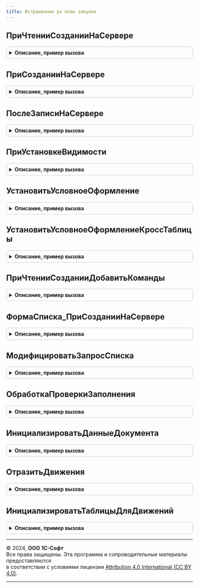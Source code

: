 ```yaml
---
title: Встраивание ух план закупок
---
```



## ПриЧтенииСозданииНаСервере
<details style="margin: 1em 0; padding: 0.5em; border: 1px solid #ccc; border-radius: 6px;">

<summary style="font-weight: bold; cursor: pointer;">Описание, пример вызова</summary>

```bsl

// нетиповое событие документа. Вызывается перед исполнением основного кода
Процедура ПриЧтенииСозданииНаСервере(Форма) Экспорт
```

Пример вызова
```bsl
ВстраиваниеУХПланЗакупок.ПриЧтенииСозданииНаСервере(Форма) 
```
</details>

## ПриСозданииНаСервере
<details style="margin: 1em 0; padding: 0.5em; border: 1px solid #ccc; border-radius: 6px;">

<summary style="font-weight: bold; cursor: pointer;">Описание, пример вызова</summary>

```bsl

Процедура ПриСозданииНаСервере(Форма, Отказ, СтандартнаяОбработка) Экспорт
```

Пример вызова
```bsl
ВстраиваниеУХПланЗакупок.ПриСозданииНаСервере(Форма, Отказ, СтандартнаяОбработка) 
```
</details>

## ПослеЗаписиНаСервере
<details style="margin: 1em 0; padding: 0.5em; border: 1px solid #ccc; border-radius: 6px;">

<summary style="font-weight: bold; cursor: pointer;">Описание, пример вызова</summary>

```bsl

Процедура ПослеЗаписиНаСервере(Форма, ТекущийОбъект, ПараметрыЗаписи) Экспорт
```

Пример вызова
```bsl
ВстраиваниеУХПланЗакупок.ПослеЗаписиНаСервере(Форма, ТекущийОбъект, ПараметрыЗаписи) 
```
</details>

## ПриУстановкеВидимости
<details style="margin: 1em 0; padding: 0.5em; border: 1px solid #ccc; border-radius: 6px;">

<summary style="font-weight: bold; cursor: pointer;">Описание, пример вызова</summary>

```bsl

Процедура ПриУстановкеВидимости(Форма) Экспорт
```

Пример вызова
```bsl
ВстраиваниеУХПланЗакупок.ПриУстановкеВидимости(Форма) 
```
</details>

## УстановитьУсловноеОформление
<details style="margin: 1em 0; padding: 0.5em; border: 1px solid #ccc; border-radius: 6px;">

<summary style="font-weight: bold; cursor: pointer;">Описание, пример вызова</summary>

```bsl

Процедура УстановитьУсловноеОформление(Форма) Экспорт
```

Пример вызова
```bsl
ВстраиваниеУХПланЗакупок.УстановитьУсловноеОформление(Форма) 
```
</details>

## УстановитьУсловноеОформлениеКроссТаблицы
<details style="margin: 1em 0; padding: 0.5em; border: 1px solid #ccc; border-radius: 6px;">

<summary style="font-weight: bold; cursor: pointer;">Описание, пример вызова</summary>

```bsl

Процедура УстановитьУсловноеОформлениеКроссТаблицы(УсловноеОформление, ПланироватьПоСумме, ИмяКолонки) Экспорт
```

Пример вызова
```bsl
ВстраиваниеУХПланЗакупок.УстановитьУсловноеОформлениеКроссТаблицы(УсловноеОформление, ПланироватьПоСумме, ИмяКолонки) 
```
</details>

## ПриЧтенииСозданииДобавитьКоманды
<details style="margin: 1em 0; padding: 0.5em; border: 1px solid #ccc; border-radius: 6px;">

<summary style="font-weight: bold; cursor: pointer;">Описание, пример вызова</summary>

```bsl

Процедура ПриЧтенииСозданииДобавитьКоманды(Знач Форма, Знач Родитель, Знач РазместитьПеред, Знач ИмяКоманды, Знач Заголовок) Экспорт
```

Пример вызова
```bsl
ВстраиваниеУХПланЗакупок.ПриЧтенииСозданииДобавитьКоманды(Форма, Родитель, РазместитьПеред, ИмяКоманды, Заголовок));
```
</details>

## ФормаСписка_ПриСозданииНаСервере
<details style="margin: 1em 0; padding: 0.5em; border: 1px solid #ccc; border-radius: 6px;">

<summary style="font-weight: bold; cursor: pointer;">Описание, пример вызова</summary>

```bsl

Процедура ФормаСписка_ПриСозданииНаСервере(Форма, Отказ, СтандартнаяОбработка) экспорт Экспорт
```

Пример вызова
```bsl
ВстраиваниеУХПланЗакупок.ФормаСписка_ПриСозданииНаСервере(Форма, Отказ, СтандартнаяОбработка) экспорт);
```
</details>

## МодифицироватьЗапросСписка
<details style="margin: 1em 0; padding: 0.5em; border: 1px solid #ccc; border-radius: 6px;">

<summary style="font-weight: bold; cursor: pointer;">Описание, пример вызова</summary>

```bsl

Процедура МодифицироватьЗапросСписка(Форма) Экспорт
```

Пример вызова
```bsl
ВстраиваниеУХПланЗакупок.МодифицироватьЗапросСписка(Форма));
```
</details>

## ОбработкаПроверкиЗаполнения
<details style="margin: 1em 0; padding: 0.5em; border: 1px solid #ccc; border-radius: 6px;">

<summary style="font-weight: bold; cursor: pointer;">Описание, пример вызова</summary>

```bsl

// ОбработкаПроверкиЗаполнения
Процедура ОбработкаПроверкиЗаполнения(Отказ, ПроверяемыеРеквизиты, Объект, МассивНепроверяемыхРеквизитов) Экспорт
```

Пример вызова
```bsl
ВстраиваниеУХПланЗакупок.ОбработкаПроверкиЗаполнения(Отказ, ПроверяемыеРеквизиты, Объект, МассивНепроверяемыхРеквизитов) 
```
</details>

## ИнициализироватьДанныеДокумента
<details style="margin: 1em 0; padding: 0.5em; border: 1px solid #ccc; border-radius: 6px;">

<summary style="font-weight: bold; cursor: pointer;">Описание, пример вызова</summary>

```bsl

// Процедура инициализации данных документа для УХ
Процедура ИнициализироватьДанныеДокумента(ДокументСсылка, ДополнительныеСвойства, Регистры = Неопределено, Запрос, ТекстыЗапроса) Экспорт
```

Пример вызова
```bsl
ВстраиваниеУХПланЗакупок.ИнициализироватьДанныеДокумента(ДокументСсылка, ДополнительныеСвойства, Регистры, Запрос, ТекстыЗапроса) 
```
</details>

## ОтразитьДвижения
<details style="margin: 1em 0; padding: 0.5em; border: 1px solid #ccc; border-radius: 6px;">

<summary style="font-weight: bold; cursor: pointer;">Описание, пример вызова</summary>

```bsl

Процедура ОтразитьДвижения(ДополнительныеСвойства, Движения, Отказ) Экспорт
```

Пример вызова
```bsl
ВстраиваниеУХПланЗакупок.ОтразитьДвижения(ДополнительныеСвойства, Движения, Отказ) 
```
</details>

## ИнициализироватьТаблицыДляДвижений
<details style="margin: 1em 0; padding: 0.5em; border: 1px solid #ccc; border-radius: 6px;">

<summary style="font-weight: bold; cursor: pointer;">Описание, пример вызова</summary>

```bsl

Процедура ИнициализироватьТаблицыДляДвижений(Запрос, ТекстыЗапроса, Таблицы, ДобавитьРазделитель = Ложь, ДобавлятьСловоТаблица = Истина, ТолькоОтмеченные = Ложь) Экспорт
```

Пример вызова
```bsl
ВстраиваниеУХПланЗакупок.ИнициализироватьТаблицыДляДвижений(Запрос, ТекстыЗапроса, Таблицы, ДобавитьРазделитель, ДобавлятьСловоТаблица, ТолькоОтмеченные);
```
</details>

---

© 2024, **ООО 1С-Софт**  
Все права защищены. Эта программа и сопроводительные материалы предоставляются  
в соответствии с условиями лицензии [Attribution 4.0 International (CC BY 4.0)](https://creativecommons.org/licenses/by/4.0/legalcode).

---
